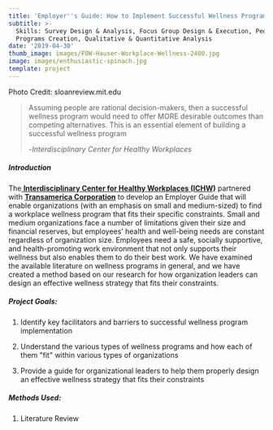 ```yaml
---
title: 'Employer''s Guide: How to Implement Successful Wellness Programs '
subtitle: >-
  Skills: Survey Design & Analysis, Focus Group Design & Execution, People (HR)
  Programs Creation, Qualitative & Quantitative Analysis
date: '2019-04-30'
thumb_image: images/FOW-Hauser-Workplace-Wellness-2400.jpg
image: images/enthusiastic-spinach.jpg
template: project
---
```

Photo Credit: sloanreview.mit.edu

> Assuming people are rational decision-makers, then a successful wellness program would need to offer MORE desirable outcomes than competing alternatives. This is an essential element of building a successful wellness program
>
> \-*Interdisciplinary Center for Healthy Workplaces*

##### Introduction

The[ **Interdisciplinary Center for Healthy Workplaces (ICHW)**](https://healthyworkplaces.berkeley.edu/) partnered with [**Transamerica Corporation**](https://www.transamerica.com/individual/) to develop an Employer Guide that will enable organizations (with an emphasis on small and medium-sized) to find a workplace wellness program that fits their specific constraints.  Small and medium organizations face a number of limitations given their size and financial reserves, but employees’ health and well-being needs are constant regardless of organization size. Employees need a safe, socially supportive, and health-promoting work environment that not only supports their wellness but also enables them to do their best work. We have examined the available literature on wellness programs in general, and we have created a method based on our research for how organization leaders can design an effective wellness strategy that fits their constraints.

##### Project Goals:

1.  Identify key facilitators and barriers to successful wellness program implementation

2.  Understand the various types of wellness programs and how each of them "fit" within various types of organizations

3.  Provide a guide for organizational leaders to help them properly design an effective wellness strategy that fits their constraints

##### Methods Used:

1.  Literature Review
